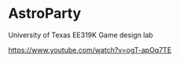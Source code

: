 # AstroParty
University of Texas EE319K Game design lab

https://www.youtube.com/watch?v=ogT-apOq7TE
